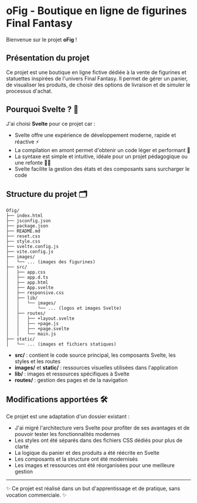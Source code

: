 # oFig - Boutique en ligne de figurines Final Fantasy

Bienvenue sur le projet **oFig** !

## Présentation du projet

Ce projet est une boutique en ligne fictive dédiée à la vente de figurines et statuettes inspirées de l'univers Final Fantasy. Il permet de gérer un panier, de visualiser les produits, de choisir des options de livraison et de simuler le processus d'achat.

## Pourquoi Svelte ? 🤔

J'ai choisi **Svelte** pour ce projet car :

- Svelte offre une expérience de développement moderne, rapide et réactive ⚡
- La compilation en amont permet d'obtenir un code léger et performant 🚀
- La syntaxe est simple et intuitive, idéale pour un projet pédagogique ou une refonte 🧑‍💻
- Svelte facilite la gestion des états et des composants sans surcharger le code

## Structure du projet 🗂️

```
Ofig/
├── index.html
├── jsconfig.json
├── package.json
├── README.md
├── reset.css
├── style.css
├── svelte.config.js
├── vite.config.js
├── images/
│   └── ... (images des figurines)
├── src/
│   ├── app.css
│   ├── app.d.ts
│   ├── app.html
│   ├── App.svelte
│   ├── responsive.css
│   ├── lib/
│   │   └── images/
│   │       └── ... (logos et images Svelte)
│   ├── routes/
│   │   ├── +layout.svelte
│   │   ├── +page.js
│   │   ├── +page.svelte
│   │   └── main.js
├── static/
│   └── ... (images et fichiers statiques)
```

- **src/** : contient le code source principal, les composants Svelte, les styles et les routes
- **images/** et **static/** : ressources visuelles utilisées dans l'application
- **lib/** : images et ressources spécifiques à Svelte
- **routes/** : gestion des pages et de la navigation

## Modifications apportées 🛠️

Ce projet est une adaptation d'un dossier existant :

- J'ai migré l'architecture vers Svelte pour profiter de ses avantages et de pouvoir tester les fonctionnalités modernes
- Les styles ont été séparés dans des fichiers CSS dédiés pour plus de clarté
- La logique du panier et des produits a été réécrite en Svelte
- Les composants et la structure ont été modernisés
- Les images et ressources ont été réorganisées pour une meilleure gestion

---

✨ Ce projet est réalisé dans un but d'apprentissage et de pratique, sans vocation commerciale. ✨

